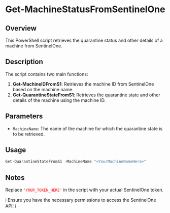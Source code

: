 # Get-MachineStatusFromSentinelOne

## Overview
This PowerShell script retrieves the quarantine status and other details of a machine from SentinelOne.

## Description
The script contains two main functions:
1. **Get-MachineIDFromS1**: Retrieves the machine ID from SentinelOne based on the machine name.
2. **Get-QuarantineStateFromS1**: Retrieves the quarantine state and other details of the machine using the machine ID.

## Parameters
- `MachineName`: The name of the machine for which the quarantine state is to be retrieved.

## Usage
```powershell
Get-QuarantineStateFromS1 -MachineName "<YourMachineNameHere>"
```

## Notes
Replace <span style="color: red">`'YOUR_TOKEN_HERE'`</span> in the script with your actual SentinelOne token.

:information_source: Ensure you have the necessary permissions to access the SentinelOne API! :information_source:

